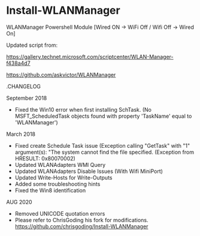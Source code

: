 # Install-WLANManager
WLANManager Powershell Module [Wired ON -> WiFi Off / Wifi Off -> Wired On]

Updated script from:

https://gallery.technet.microsoft.com/scriptcenter/WLAN-Manager-f438a4d7

https://github.com/askvictor/WLANManager

.CHANGELOG

September 2018
- Fixed the Win10 error when first installing SchTask. (No MSFT_ScheduledTask objects found with property 'TaskName' equal to 'WLANManager') 

March 2018
- Fixed create Schedule Task issue (Exception calling "GetTask" with "1" argument(s): "The system cannot find the file specified. (Exception from HRESULT: 0x80070002)
- Updated WLANAdapters WMI Query
- Updated WLANAdapters Disable Issues (With Wifi MiniPort)
- Updated Write-Hosts for Write-Outputs
- Added some troubleshooting hints
- Fixed the Win8 identification

AUG 2020
- Removed UNICODE quotation errors
- Please refer to ChrisGoding his fork for modifications.
https://github.com/chrisgoding/Install-WLANManager

